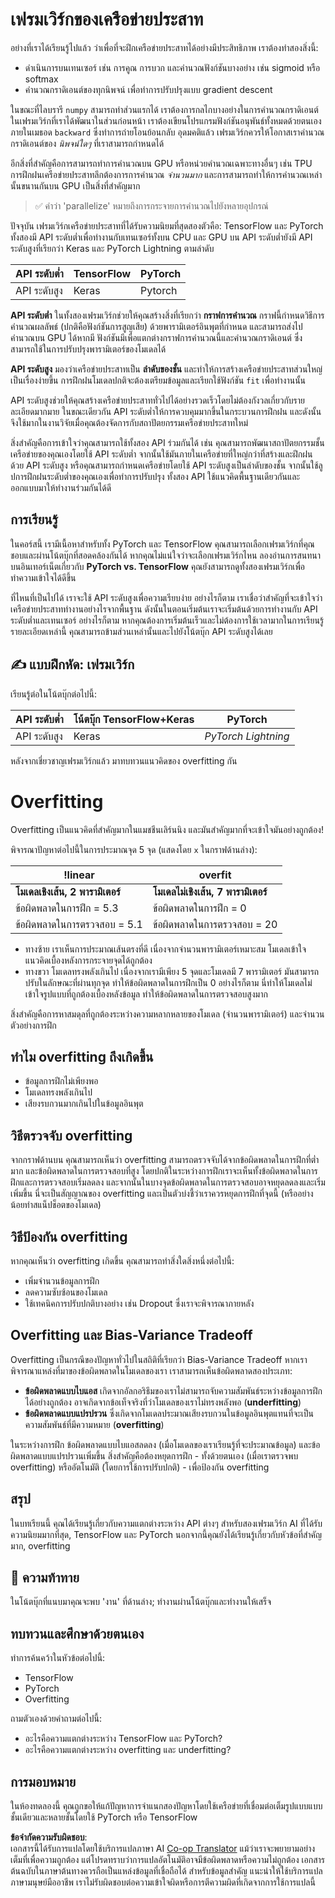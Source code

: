 <!--
CO_OP_TRANSLATOR_METADATA:
{
  "original_hash": "b5466bcedc3c75aa35476270362f626a",
  "translation_date": "2025-05-20T01:59:23+00:00",
  "source_file": "15-rag-and-vector-databases/data/frameworks.md",
  "language_code": "th"
}
-->
# เฟรมเวิร์กของเครือข่ายประสาท

อย่างที่เราได้เรียนรู้ไปแล้ว ว่าเพื่อที่จะฝึกเครือข่ายประสาทได้อย่างมีประสิทธิภาพ เราต้องทำสองสิ่งนี้:

* ดำเนินการบนเทนเซอร์ เช่น การคูณ การบวก และคำนวณฟังก์ชันบางอย่าง เช่น sigmoid หรือ softmax
* คำนวณกราดิเอนต์ของทุกนิพจน์ เพื่อทำการปรับปรุงแบบ gradient descent

ในขณะที่ไลบรารี `numpy` สามารถทำส่วนแรกได้ เราต้องการกลไกบางอย่างในการคำนวณกราดิเอนต์ ในเฟรมเวิร์กที่เราได้พัฒนาในส่วนก่อนหน้า เราต้องเขียนโปรแกรมฟังก์ชันอนุพันธ์ทั้งหมดด้วยตนเองภายในเมธอด `backward` ซึ่งทำการถ่ายโอนย้อนกลับ อุดมคติแล้ว เฟรมเวิร์กควรให้โอกาสเราคำนวณกราดิเอนต์ของ *นิพจน์ใดๆ* ที่เราสามารถกำหนดได้

อีกสิ่งที่สำคัญคือการสามารถทำการคำนวณบน GPU หรือหน่วยคำนวณเฉพาะทางอื่นๆ เช่น TPU การฝึกฝนเครือข่ายประสาทลึกต้องการการคำนวณ *จำนวนมาก* และการสามารถทำให้การคำนวณเหล่านั้นขนานกันบน GPU เป็นสิ่งที่สำคัญมาก

> ✅ คำว่า 'parallelize' หมายถึงการกระจายการคำนวณไปยังหลายอุปกรณ์

ปัจจุบัน เฟรมเวิร์กเครือข่ายประสาทที่ได้รับความนิยมที่สุดสองตัวคือ: TensorFlow และ PyTorch ทั้งสองมี API ระดับต่ำเพื่อทำงานกับเทนเซอร์ทั้งบน CPU และ GPU บน API ระดับต่ำยังมี API ระดับสูงที่เรียกว่า Keras และ PyTorch Lightning ตามลำดับ

API ระดับต่ำ | TensorFlow | PyTorch
--------------|-------------------------------------|--------------------------------
API ระดับสูง | Keras | Pytorch

**API ระดับต่ำ** ในทั้งสองเฟรมเวิร์กช่วยให้คุณสร้างสิ่งที่เรียกว่า **กราฟการคำนวณ** กราฟนี้กำหนดวิธีการคำนวณผลลัพธ์ (ปกติคือฟังก์ชันการสูญเสีย) ด้วยพารามิเตอร์อินพุตที่กำหนด และสามารถส่งไปคำนวณบน GPU ได้หากมี ฟังก์ชันมีเพื่อแตกต่างกราฟการคำนวณนี้และคำนวณกราดิเอนต์ ซึ่งสามารถใช้ในการปรับปรุงพารามิเตอร์ของโมเดลได้

**API ระดับสูง** มองว่าเครือข่ายประสาทเป็น **ลำดับของชั้น** และทำให้การสร้างเครือข่ายประสาทส่วนใหญ่เป็นเรื่องง่ายขึ้น การฝึกฝนโมเดลปกติจะต้องเตรียมข้อมูลและเรียกใช้ฟังก์ชัน `fit` เพื่อทำงานนั้น

API ระดับสูงช่วยให้คุณสร้างเครือข่ายประสาททั่วไปได้อย่างรวดเร็วโดยไม่ต้องกังวลเกี่ยวกับรายละเอียดมากมาย ในขณะเดียวกัน API ระดับต่ำให้การควบคุมมากขึ้นในกระบวนการฝึกฝน และดังนั้นจึงใช้มากในงานวิจัยเมื่อคุณต้องจัดการกับสถาปัตยกรรมเครือข่ายประสาทใหม่

สิ่งสำคัญคือการเข้าใจว่าคุณสามารถใช้ทั้งสอง API ร่วมกันได้ เช่น คุณสามารถพัฒนาสถาปัตยกรรมชั้นเครือข่ายของคุณเองโดยใช้ API ระดับต่ำ จากนั้นใช้มันภายในเครือข่ายที่ใหญ่กว่าที่สร้างและฝึกฝนด้วย API ระดับสูง หรือคุณสามารถกำหนดเครือข่ายโดยใช้ API ระดับสูงเป็นลำดับของชั้น จากนั้นใช้ลูปการฝึกฝนระดับต่ำของคุณเองเพื่อทำการปรับปรุง ทั้งสอง API ใช้แนวคิดพื้นฐานเดียวกันและออกแบบมาให้ทำงานร่วมกันได้ดี

## การเรียนรู้

ในคอร์สนี้ เรามีเนื้อหาสำหรับทั้ง PyTorch และ TensorFlow คุณสามารถเลือกเฟรมเวิร์กที่คุณชอบและผ่านโน้ตบุ๊กที่สอดคล้องกันได้ หากคุณไม่แน่ใจว่าจะเลือกเฟรมเวิร์กไหน ลองอ่านการสนทนาบนอินเทอร์เน็ตเกี่ยวกับ **PyTorch vs. TensorFlow** คุณยังสามารถดูทั้งสองเฟรมเวิร์กเพื่อทำความเข้าใจได้ดีขึ้น

ที่ไหนที่เป็นไปได้ เราจะใช้ API ระดับสูงเพื่อความเรียบง่าย อย่างไรก็ตาม เราเชื่อว่าสำคัญที่จะเข้าใจว่าเครือข่ายประสาททำงานอย่างไรจากพื้นฐาน ดังนั้นในตอนเริ่มต้นเราจะเริ่มต้นด้วยการทำงานกับ API ระดับต่ำและเทนเซอร์ อย่างไรก็ตาม หากคุณต้องการเริ่มต้นเร็วและไม่ต้องการใช้เวลามากในการเรียนรู้รายละเอียดเหล่านี้ คุณสามารถข้ามส่วนเหล่านั้นและไปยังโน้ตบุ๊ก API ระดับสูงได้เลย

## ✍️ แบบฝึกหัด: เฟรมเวิร์ก

เรียนรู้ต่อในโน้ตบุ๊กต่อไปนี้:

API ระดับต่ำ | โน้ตบุ๊ก TensorFlow+Keras | PyTorch
--------------|-------------------------------------|--------------------------------
API ระดับสูง | Keras | *PyTorch Lightning*

หลังจากเชี่ยวชาญเฟรมเวิร์กแล้ว มาทบทวนแนวคิดของ overfitting กัน

# Overfitting

Overfitting เป็นแนวคิดที่สำคัญมากในแมชชีนเลิร์นนิง และมันสำคัญมากที่จะเข้าใจมันอย่างถูกต้อง!

พิจารณาปัญหาต่อไปนี้ในการประมาณจุด 5 จุด (แสดงโดย `x` ในกราฟด้านล่าง):

!linear | overfit
-------------------------|--------------------------
**โมเดลเชิงเส้น, 2 พารามิเตอร์** | **โมเดลไม่เชิงเส้น, 7 พารามิเตอร์**
ข้อผิดพลาดในการฝึก = 5.3 | ข้อผิดพลาดในการฝึก = 0
ข้อผิดพลาดในการตรวจสอบ = 5.1 | ข้อผิดพลาดในการตรวจสอบ = 20

* ทางซ้าย เราเห็นการประมาณเส้นตรงที่ดี เนื่องจากจำนวนพารามิเตอร์เหมาะสม โมเดลเข้าใจแนวคิดเบื้องหลังการกระจายจุดได้ถูกต้อง
* ทางขวา โมเดลทรงพลังเกินไป เนื่องจากเรามีเพียง 5 จุดและโมเดลมี 7 พารามิเตอร์ มันสามารถปรับในลักษณะที่ผ่านทุกจุด ทำให้ข้อผิดพลาดในการฝึกเป็น 0 อย่างไรก็ตาม นี่ทำให้โมเดลไม่เข้าใจรูปแบบที่ถูกต้องเบื้องหลังข้อมูล ทำให้ข้อผิดพลาดในการตรวจสอบสูงมาก

สิ่งสำคัญคือการหาสมดุลที่ถูกต้องระหว่างความหลากหลายของโมเดล (จำนวนพารามิเตอร์) และจำนวนตัวอย่างการฝึก

## ทำไม overfitting ถึงเกิดขึ้น

  * ข้อมูลการฝึกไม่เพียงพอ
  * โมเดลทรงพลังเกินไป
  * เสียงรบกวนมากเกินไปในข้อมูลอินพุต

## วิธีตรวจจับ overfitting

จากกราฟด้านบน คุณสามารถเห็นว่า overfitting สามารถตรวจจับได้จากข้อผิดพลาดในการฝึกที่ต่ำมาก และข้อผิดพลาดในการตรวจสอบที่สูง โดยปกติในระหว่างการฝึกเราจะเห็นทั้งข้อผิดพลาดในการฝึกและการตรวจสอบเริ่มลดลง และจากนั้นในบางจุดข้อผิดพลาดในการตรวจสอบอาจหยุดลดลงและเริ่มเพิ่มขึ้น นี่จะเป็นสัญญาณของ overfitting และเป็นตัวบ่งชี้ว่าเราควรหยุดการฝึกที่จุดนี้ (หรืออย่างน้อยทำสแน็ปช็อตของโมเดล)

## วิธีป้องกัน overfitting

หากคุณเห็นว่า overfitting เกิดขึ้น คุณสามารถทำสิ่งใดสิ่งหนึ่งต่อไปนี้:

 * เพิ่มจำนวนข้อมูลการฝึก
 * ลดความซับซ้อนของโมเดล
 * ใช้เทคนิคการปรับปกติบางอย่าง เช่น Dropout ซึ่งเราจะพิจารณาภายหลัง

## Overfitting และ Bias-Variance Tradeoff

Overfitting เป็นกรณีของปัญหาทั่วไปในสถิติที่เรียกว่า Bias-Variance Tradeoff หากเราพิจารณาแหล่งที่มาของข้อผิดพลาดในโมเดลของเรา เราสามารถเห็นข้อผิดพลาดสองประเภท:

* **ข้อผิดพลาดแบบไบแอส** เกิดจากอัลกอริธึมของเราไม่สามารถจับความสัมพันธ์ระหว่างข้อมูลการฝึกได้อย่างถูกต้อง อาจเกิดจากข้อเท็จจริงที่ว่าโมเดลของเราไม่ทรงพลังพอ (**underfitting**)
* **ข้อผิดพลาดแบบแปรปรวน** ซึ่งเกิดจากโมเดลประมาณเสียงรบกวนในข้อมูลอินพุตแทนที่จะเป็นความสัมพันธ์ที่มีความหมาย (**overfitting**)

ในระหว่างการฝึก ข้อผิดพลาดแบบไบแอสลดลง (เมื่อโมเดลของเราเรียนรู้ที่จะประมาณข้อมูล) และข้อผิดพลาดแบบแปรปรวนเพิ่มขึ้น สิ่งสำคัญคือต้องหยุดการฝึก - ทั้งด้วยตนเอง (เมื่อเราตรวจพบ overfitting) หรืออัตโนมัติ (โดยการใช้การปรับปกติ) - เพื่อป้องกัน overfitting

## สรุป

ในบทเรียนนี้ คุณได้เรียนรู้เกี่ยวกับความแตกต่างระหว่าง API ต่างๆ สำหรับสองเฟรมเวิร์ก AI ที่ได้รับความนิยมมากที่สุด, TensorFlow และ PyTorch นอกจากนี้คุณยังได้เรียนรู้เกี่ยวกับหัวข้อที่สำคัญมาก, overfitting

## 🚀 ความท้าทาย

ในโน้ตบุ๊กที่แนบมาคุณจะพบ 'งาน' ที่ด้านล่าง; ทำงานผ่านโน้ตบุ๊กและทำงานให้เสร็จ

## ทบทวนและศึกษาด้วยตนเอง

ทำการค้นคว้าในหัวข้อต่อไปนี้:

- TensorFlow
- PyTorch
- Overfitting

ถามตัวเองด้วยคำถามต่อไปนี้:

- อะไรคือความแตกต่างระหว่าง TensorFlow และ PyTorch?
- อะไรคือความแตกต่างระหว่าง overfitting และ underfitting?

## การมอบหมาย

ในห้องทดลองนี้ คุณถูกขอให้แก้ปัญหาการจำแนกสองปัญหาโดยใช้เครือข่ายที่เชื่อมต่อเต็มรูปแบบแบบชั้นเดียวและหลายชั้นโดยใช้ PyTorch หรือ TensorFlow

**ข้อจำกัดความรับผิดชอบ**:  
เอกสารนี้ได้รับการแปลโดยใช้บริการแปลภาษา AI [Co-op Translator](https://github.com/Azure/co-op-translator) แม้ว่าเราจะพยายามอย่างเต็มที่เพื่อความถูกต้อง แต่โปรดทราบว่าการแปลอัตโนมัติอาจมีข้อผิดพลาดหรือความไม่ถูกต้อง เอกสารต้นฉบับในภาษาต้นทางควรถือเป็นแหล่งข้อมูลที่เชื่อถือได้ สำหรับข้อมูลสำคัญ แนะนำให้ใช้บริการแปลภาษามนุษย์มืออาชีพ เราไม่รับผิดชอบต่อความเข้าใจผิดหรือการตีความผิดที่เกิดจากการใช้การแปลนี้